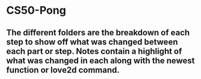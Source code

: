 # CS50-Pong

## The different folders are the breakdown of each step to show off what was changed between each part or step. Notes contain a highlight of what was changed in each along with the newest function or love2d command.

